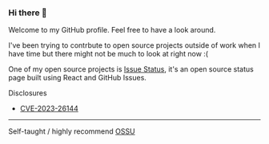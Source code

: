 ### Hi there 👋

Welcome to my GitHub profile. Feel free to have a look around.

I've been trying to contrbute to open source projects outside of work when I have time but there might not be much to look at right now :(

One of my open source projects is [Issue Status](https://github.com/tadhglewis/issue-status), it's an open source status page built using React and GitHub Issues.

Disclosures

- [CVE-2023-26144](https://security.snyk.io/vuln/SNYK-JS-GRAPHQL-5905181)

---
Self-taught / highly recommend [OSSU](https://github.com/ossu/computer-science)
